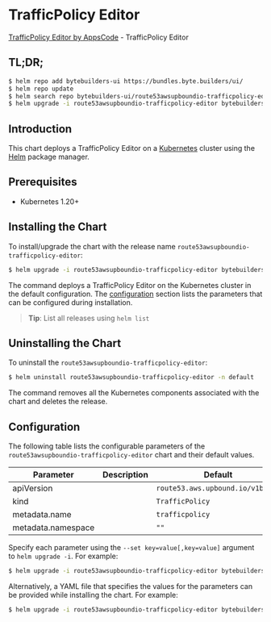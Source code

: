 # TrafficPolicy Editor

[TrafficPolicy Editor by AppsCode](https://byte.builders) - TrafficPolicy Editor

## TL;DR;

```bash
$ helm repo add bytebuilders-ui https://bundles.byte.builders/ui/
$ helm repo update
$ helm search repo bytebuilders-ui/route53awsupboundio-trafficpolicy-editor --version=v0.4.18
$ helm upgrade -i route53awsupboundio-trafficpolicy-editor bytebuilders-ui/route53awsupboundio-trafficpolicy-editor -n default --create-namespace --version=v0.4.18
```

## Introduction

This chart deploys a TrafficPolicy Editor on a [Kubernetes](http://kubernetes.io) cluster using the [Helm](https://helm.sh) package manager.

## Prerequisites

- Kubernetes 1.20+

## Installing the Chart

To install/upgrade the chart with the release name `route53awsupboundio-trafficpolicy-editor`:

```bash
$ helm upgrade -i route53awsupboundio-trafficpolicy-editor bytebuilders-ui/route53awsupboundio-trafficpolicy-editor -n default --create-namespace --version=v0.4.18
```

The command deploys a TrafficPolicy Editor on the Kubernetes cluster in the default configuration. The [configuration](#configuration) section lists the parameters that can be configured during installation.

> **Tip**: List all releases using `helm list`

## Uninstalling the Chart

To uninstall the `route53awsupboundio-trafficpolicy-editor`:

```bash
$ helm uninstall route53awsupboundio-trafficpolicy-editor -n default
```

The command removes all the Kubernetes components associated with the chart and deletes the release.

## Configuration

The following table lists the configurable parameters of the `route53awsupboundio-trafficpolicy-editor` chart and their default values.

|     Parameter      | Description |                   Default                   |
|--------------------|-------------|---------------------------------------------|
| apiVersion         |             | <code>route53.aws.upbound.io/v1beta1</code> |
| kind               |             | <code>TrafficPolicy</code>                  |
| metadata.name      |             | <code>trafficpolicy</code>                  |
| metadata.namespace |             | <code>""</code>                             |


Specify each parameter using the `--set key=value[,key=value]` argument to `helm upgrade -i`. For example:

```bash
$ helm upgrade -i route53awsupboundio-trafficpolicy-editor bytebuilders-ui/route53awsupboundio-trafficpolicy-editor -n default --create-namespace --version=v0.4.18 --set apiVersion=route53.aws.upbound.io/v1beta1
```

Alternatively, a YAML file that specifies the values for the parameters can be provided while
installing the chart. For example:

```bash
$ helm upgrade -i route53awsupboundio-trafficpolicy-editor bytebuilders-ui/route53awsupboundio-trafficpolicy-editor -n default --create-namespace --version=v0.4.18 --values values.yaml
```
